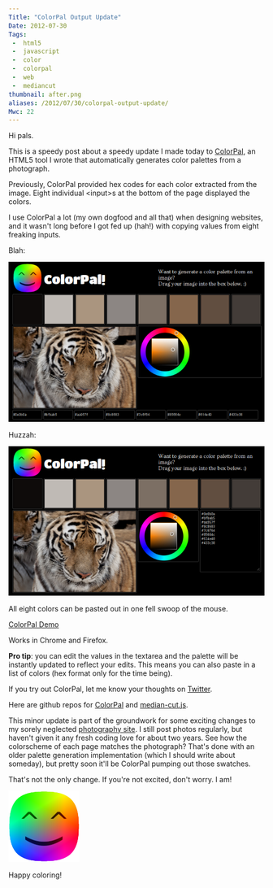 ```yaml
---
Title: "ColorPal Output Update"
Date: 2012-07-30
Tags:
 -  html5
 -  javascript
 -  color
 -  colorpal
 -  web
 -  mediancut
thumbnail: after.png
aliases: /2012/07/30/colorpal-output-update/
Mwc: 22
---
```


Hi pals.

This is a speedy post about a speedy update I made today to
[ColorPal](/projects/colorpal/), an HTML5 tool I wrote that automatically
generates color palettes from a photograph.

Previously, ColorPal provided hex codes for each color extracted from the
image. Eight individual &lt;input&gt;s at the bottom of the page displayed the
colors.

I use ColorPal a lot (my own dogfood and all that) when designing websites, and
it wasn't long before I got fed up (hah!) with copying values from eight
freaking inputs.

Blah:

![Before](before.png)

Huzzah:

![After](after.png)

All eight colors can be pasted out in one fell swoop of the mouse.

[ColorPal Demo](/projects/colorpal/)

Works in Chrome and Firefox.

**Pro tip**: you can edit the values in the textarea and the palette will be
instantly updated to reflect your edits. This means you can also paste in
a list of colors (hex format only for the time being).

If you try out ColorPal, let me know your thoughts on
[Twitter](https://twitter.com/mwcz).

Here are github repos for [ColorPal](https://github.com/mwcz/ColorPal) and
[median-cut.js](https://github.com/mwcz/median-cut-js).

This minor update is part of the groundwork for some exciting changes to my
sorely neglected [photography site](http://clayto.com/). I still post photos
regularly, but haven't given it any fresh coding love for about two years. See
how the colorscheme of each page matches the photograph? That's done with an
older palette generation implementation (which I should write about someday),
but pretty soon it'll be ColorPal pumping out those swatches.

That's not the only change. If you're not excited, don't worry. I am!

[<img src="colorpal_logo.png" alt="ColorPal logo" title="" />](/projects/colorpal)

Happy coloring!
